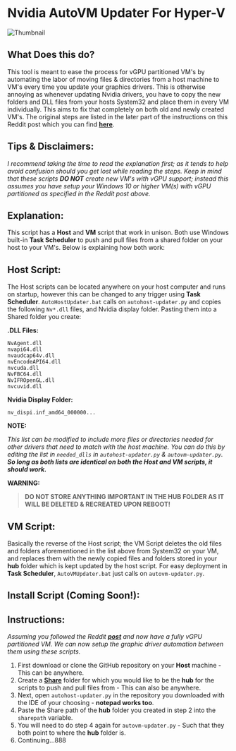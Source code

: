 # Nvidia AutoVM Updater For Hyper-V

![Thumbnail](https://lh3.googleusercontent.com/pw/AM-JKLUJDLBkOcwMW3nvWzlUpLfa3HVdoUWsQe01jNI1xckhizcJBroMQcIWsSQ7AfdhO6G6j8B-8Bf9ystsfqRNVZOre4s-WdYcLL9Yc1TKWYkCwX0it7HsTZEzWSokMBhff1akJ4uB8CIjR2YCB83IdXd9DQ=w990-h718-no?authuser=0)

## What Does this do?
This tool is meant to ease the process for vGPU partitioned VM's by automating the labor of moving files & directories from a host machine to VM's every time you update your graphics drivers. This is otherwise annoying as whenever updating Nvidia drivers, you have to copy the new folders and DLL files from your hosts System32 and place them in every VM individually. This aims to fix that completely on both old and newly created VM's. The original steps are listed in the later part of the instructions on this Reddit post which you can find [**here**](https://www.reddit.com/r/sysadmin/comments/jym8xz/gpu_partitioning_is_finally_possible_in_hyperv/).

## Tips & Disclaimers:
_I recommend taking the time to read the explanation first; as it tends to help avoid confusion should you get lost while reading the steps. Keep in mind that these scripts **DO NOT** create new VM's with vGPU support; instead this assumes you have setup your Windows 10 or higher VM(s) with vGPU partitioned as specified in the Reddit post above._

## Explanation:
This script has a **Host** and **VM** script that work in unison. Both use Windows built-in **Task Scheduler** to push and pull files from a shared folder on your host to your VM's. Below is explaining how both work:

## Host Script:
The Host scripts can be located anywhere on your host computer and runs on startup, however this can be changed to any trigger using **Task Scheduler**. `AutoHostUpdater.bat` calls on `autohost-updater.py` and copies the following `Nv*.dll` files, and Nvidia display folder. Pasting them into a Shared folder you create:

**.DLL Files:** 

    NvAgent.dll
    nvapi64.dll
    nvaudcap64v.dll
    nvEncodeAPI64.dll
    nvcuda.dll
    NvFBC64.dll
    NvIFROpenGL.dll
    nvcuvid.dll

**Nvidia Display Folder:** 

    nv_dispi.inf_amd64_000000...

**NOTE:**

_This list can be modified to include more files or directories needed for other drivers that need to match with the host machine. You can do this by editing the list in `needed_dlls` in `autohost-updater.py` & `autovm-updater.py`. **So long as both lists are identical on both the Host and VM scripts, it should work.**_

**WARNING:**

> **DO NOT STORE ANYTHING IMPORTANT IN THE HUB FOLDER AS IT WILL BE DELETED & RECREATED UPON REBOOT!**

## VM Script:
Basically the reverse of the Host script; the VM Script deletes the old files and folders aforementioned in the list above from System32 on your VM, and replaces them with the newly copied files and folders stored in your **hub** folder which is kept updated by the host script. For easy deployment in **Task Scheduler**, `AutoVMUpdater.bat` just calls on `autovm-updater.py`.

## Install Script (**Coming Soon!**):

## Instructions:
_Assuming you followed the Reddit [**post**](https://www.reddit.com/r/sysadmin/comments/jym8xz/gpu_partitioning_is_finally_possible_in_hyperv/) and now have a fully vGPU partitioned VM. We can now setup the graphic driver automation between them using these scripts._

1. First download or clone the GitHub repository on your **Host** machine - This can be anywhere.
2. Create a [**Share**](https://pureinfotech.com/setup-network-file-sharing-windows-10/) folder for which you would like to be the **hub** for the scripts to push and pull files from - This can also be anywhere.
3. Next, open `autohost-updater.py` in the repository you downloaded with the IDE of your choosing - **notepad works too**. 
4. Paste the Share path of the **hub** folder you created in step 2 into the `sharepath` variable.
5. You will need to do step 4 again for `autovm-updater.py` - Such that they both point to where the **hub** folder is.
6. Continuing...888

